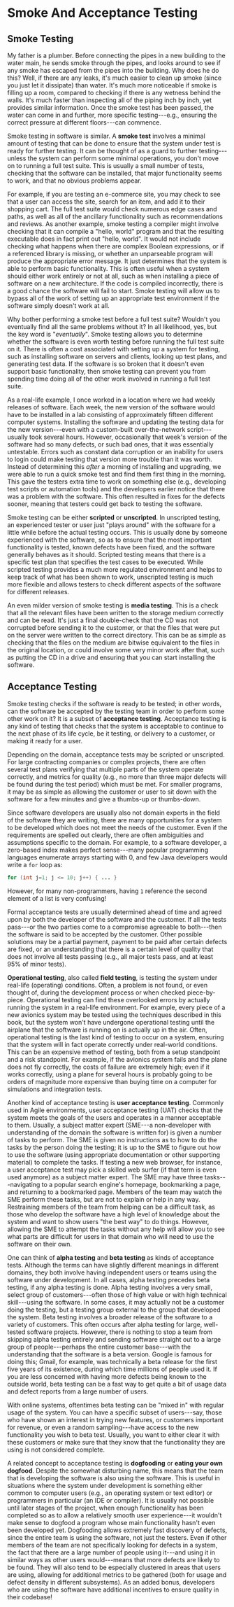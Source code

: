 # Smoke And Acceptance Testing

## Smoke Testing

My father is a plumber.  Before connecting the pipes in a new building to the water main, he sends smoke through the pipes, and looks around to see if any smoke has escaped from the pipes into the building.  Why does he do this?  Well, if there are any leaks, it's much easier to clean up smoke (since you just let it dissipate) than water.  It's much more noticeable if smoke is filling up a room, compared to checking if there is any wetness behind the walls.  It's much faster than inspecting all of the piping inch by inch, yet provides similar information.  Once the smoke test has been passed, the water can come in and further, more specific testing---e.g., ensuring the correct pressure at different floors---can commence.

Smoke testing in software is similar.  A __smoke test__ involves a minimal amount of testing that can be done to ensure that the system under test is ready for further testing.  It can be thought of as a guard to further testing---unless the system can perform some minimal operations, you don't move on to running a full test suite.  This is usually a small number of tests, checking that the software can be installed, that major functionality seems to work, and that no obvious problems appear.

For example, if you are testing an e-commerce site, you may check to see that a user can access the site, search for an item, and add it to their shopping cart.  The full test suite would check numerous edge cases and paths, as well as all of the ancillary functionality such as recommendations and reviews.  As another example, smoke testing a compiler might involve checking that it can compile a "hello, world" program and that the resulting executable does in fact print out "hello, world".  It would not include checking what happens when there are complex Boolean expressions, or if a referenced library is missing, or whether an unparseable program will produce the appropriate error message.  It just determines that the system is able to perform basic functionality.  This is often useful when a system should either work entirely or not at all, such as when installing a piece of software on a new architecture.  If the code is compiled incorrectly, there is a good chance the software will fail to start.  Smoke testing will allow us to bypass all of the work of setting up an appropriate test environment if the software simply doesn't work at all.

Why bother performing a smoke test before a full test suite?  Wouldn't you eventually find all the same problems without it?  In all likelihood, yes, but the key word is "_eventually_".  Smoke testing allows you to determine whether the software is even worth testing before running the full test suite on it.  There is often a cost associated with setting up a system for testing, such as installing software on servers and clients, looking up test plans, and generating test data.  If the software is so broken that it doesn't even support basic functionality, then smoke testing can prevent you from spending time doing all of the other work involved in running a full test suite.

As a real-life example, I once worked in a location where we had weekly releases of software.  Each week, the new version of the software would have to be installed in a lab consisting of approximately fifteen different computer systems.  Installing the software and updating the testing data for the new version---even with a custom-built over-the-network script---usually took several hours.  However, occasionally that week's version of the software had so many defects, or such bad ones, that it was essentially untestable.  Errors such as constant data corruption or an inability for users to login could make testing that version more trouble than it was worth.  Instead of determining this _after_ a morning of installing and upgrading, we were able to run a quick smoke test and find them first thing in the morning.  This gave the testers extra time to work on something else (e.g., developing test scripts or automation tools) and the developers earlier notice that there was a problem with the software.  This often resulted in fixes for the defects sooner, meaning that testers could get back to testing the software.

Smoke testing can be either __scripted__ or __unscripted__.  In unscripted testing, an experienced tester or user just "plays around" with the software for a little while before the actual testing occurs.  This is usually done by someone experienced with the software, so as to ensure that the most important functionality is tested, known defects have been fixed, and the software generally behaves as it should.  Scripted testing means that there is a specific test plan that specifies the test cases to be executed.  While scripted testing provides a much more regulated environment and helps to keep track of what has been shown to work, unscripted testing is much more flexible and allows testers to check different aspects of the software for different releases.

An even milder version of smoke testing is __media testing__.  This is a check that all the relevant files have been written to the storage medium correctly and can be read.  It's just a final double-check that the CD was not corrupted before sending it to the customer, or that the files that were put on the server were written to the correct directory.  This can be as simple as checking that the files on the medium are bitwise equivalent to the files in the original location, or could involve some very minor work after that, such as putting the CD in a drive and ensuring that you can start installing the software.

## Acceptance Testing

Smoke testing checks if the software is ready to be tested; in other words, can the software be accepted by the testing team in order to perform some other work on it?  It is a subset of __acceptance testing__.  Acceptance testing is any kind of testing that checks that the system is acceptable to continue to the next phase of its life cycle, be it testing, or delivery to a customer, or making it ready for a user.

Depending on the domain, acceptance tests may be scripted or unscripted.  For large contracting companies or complex projects, there are often several test plans verifying that multiple parts of the system operate correctly, and metrics for quality (e.g., no more than three major defects will be found during the test period) which must be met.  For smaller programs, it may be as simple as allowing the customer or user to sit down with the software for a few minutes and give a thumbs-up or thumbs-down.

Since software developers are usually also not domain experts in the field of the software they are writing, there are many opportunities for a system to be developed which does not meet the needs of the customer.  Even if the requirements are spelled out clearly, there are often ambiguities and assumptions specific to the domain.  For example, to a software developer, a zero-based index makes perfect sense---many popular programming languages enumerate arrays starting with 0, and few Java developers would write a `for` loop as:
```java
for (int j=1; j <= 10; j++) { ... }
```
However, for many non-programmers, having `1` reference the second element of a list is very confusing!

Formal acceptance tests are usually determined ahead of time and agreed upon by both the developer of the software and the customer.  If all the tests pass---or the two parties come to a compromise agreeable to both---then the software is said to be accepted by the customer.  Other possible solutions may be a partial payment, payment to be paid after certain defects are fixed, or an understanding that there is a certain level of quality that does not involve all tests passing (e.g., all major tests pass, and at least 95% of minor tests).

__Operational testing__, also called __field testing__, is testing the system under real-life (operating) conditions.  Often, a problem is not found, or even thought of, during the development process or when checked piece-by-piece.  Operational testing can find these overlooked errors by actually running the system in a real-life environment.  For example, every piece of a new avionics system may be tested using the techniques described in this book, but the system won't have undergone operational testing until the airplane that the software is running on is actually up in the air.  Often, operational testing is the last kind of testing to occur on a system, ensuring that the system will in fact operate correctly under real-world conditions.  This can be an expensive method of testing, both from a setup standpoint and a risk standpoint.  For example, if the avionics system fails and the plane does not fly correctly, the costs of failure are extremely high; even if it works correctly, using a plane for several hours is probably going to be orders of magnitude more expensive than buying time on a computer for simulations and integration tests.

Another kind of acceptance testing is __user acceptance testing__.  Commonly used in Agile environments, user acceptance testing (UAT) checks that the system meets the goals of the users and operates in a manner acceptable to them.  Usually, a subject matter expert (SME---a non-developer with understanding of the domain the software is written for) is given a number of tasks to perform.  The SME is given no instructions as to how to do the tasks by the person doing the testing; it is up to the SME to figure out how to use the software (using appropriate documentation or other supporting material) to complete the tasks.  If testing a new web browser, for instance, a user acceptance test may pick a skilled web surfer (if that term is even used anymore) as a subject matter expert.  The SME may have three tasks---navigating to a popular search engine's homepage, bookmarking a page, and returning to a bookmarked page.  Members of the team may watch the SME perform these tasks, but are not to explain or help in any way.  Restraining members of the team from helping can be a difficult task, as those who develop the software have a high level of knowledge about the system and want to show users "the best way" to do things.  However, allowing the SME to attempt the tasks without any help will allow you to see what parts are difficult for users in that domain who will need to use the software on their own.

One can think of __alpha testing__ and __beta testing__ as kinds of acceptance tests.  Although the terms can have slightly different meanings in different domains, they both involve having independent users or teams using the software under development.  In all cases, alpha testing precedes beta testing, if any alpha testing is done.  Alpha testing involves a very small, select group of customers---often those of high value or with high technical skill---using the software.  In some cases, it may actually not be a customer doing the testing, but a testing group external to the group that developed the system.  Beta testing involves a broader release of the software to a variety of customers.  This often occurs after alpha testing for large, well-tested software projects.  However, there is nothing to stop a team from skipping alpha testing entirely and sending software straight out to a large group of people---perhaps the entire customer base---with the understanding that the software is a beta version.  Google is famous for doing this; Gmail, for example, was technically a beta release for the first five years of its existence, during which time millions of people used it.  If you are less concerned with having more defects being known to the outside world, beta testing can be a fast way to get quite a bit of usage data and defect reports from a large number of users.

With online systems, oftentimes beta testing can be "mixed in" with regular usage of the system.  You can have a specific subset of users---say, those who have shown an interest in trying new features, or customers important for revenue, or even a random sampling---have access to the new functionality you wish to beta test.  Usually, you want to either clear it with these customers or make sure that they know that the functionality they are using is not considered complete.

A related concept to acceptance testing is __dogfooding__ or __eating your own dogfood__.  Despite the somewhat disturbing name, this means that the team that is developing the software is also using the software.  This is useful in situations where the system under development is something either common to computer users (e.g., an operating system or text editor) or programmers in particular (an IDE or compiler).  It is usually not possible until later stages of the project, when enough functionality has been completed so as to allow a relatively smooth user experience---it wouldn't make sense to dogfood a program whose main functionality hasn't even been developed yet.  Dogfooding allows extremely fast discovery of defects, since the entire team is using the software, not just the testers.  Even if other members of the team are not specifically looking for defects in a system, the fact that there are a large number of people using it---and using it in similar ways as other users would---means that more defects are likely to be found.  They will also tend to be especially clustered in areas that users are using, allowing for additional metrics to be gathered (both for usage and defect density in different subsystems).  As an added bonus, developers who are using the software have additional incentives to ensure quality in their codebase!

